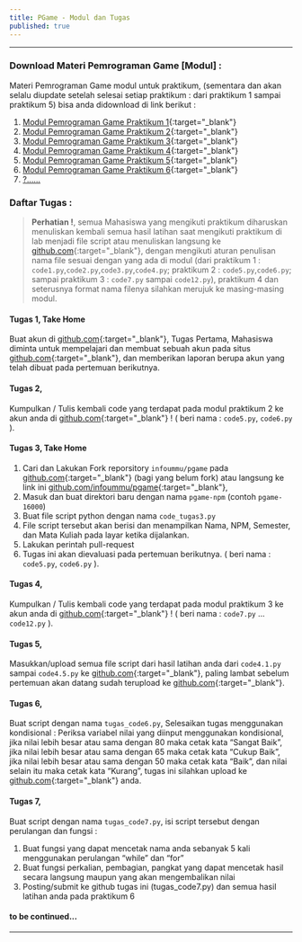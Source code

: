 ```yaml
---
title: PGame - Modul dan Tugas
published: true
---
```

*** 

### Download Materi Pemrograman Game [Modul] :

Materi Pemrograman Game modul untuk praktikum, (sementara dan akan selalu diupdate setelah selesai setiap praktikum : dari praktikum 1 sampai praktikum 5) bisa anda didownload di link berikut : 

1. [Modul Pemrograman Game Praktikum 1](assets/reff/Modul_Pgame_prak_1.pdf){:target="_blank"}
2. [Modul Pemrograman Game Praktikum 2](assets/reff/Modul_Pgame_prak_2.pdf){:target="_blank"}
3. [Modul Pemrograman Game Praktikum 3](assets/reff/Modul_Pgame_prak_3.pdf){:target="_blank"}
4. [Modul Pemrograman Game Praktikum 4](assets/reff/Modul_Pgame_prak_4.pdf){:target="_blank"}
5. [Modul Pemrograman Game Praktikum 5](assets/reff/Modul_Pgame_prak_5.pdf){:target="_blank"}
6. [Modul Pemrograman Game Praktikum 6](assets/reff/Modul_Pgame_prak_6.pdf){:target="_blank"}
7. <a href="#" onclick="alert('Baaaaa..!, Kocong to...:).');">?......</a>



### Daftar Tugas :
> **Perhatian !**, semua Mahasiswa yang mengikuti praktikum diharuskan menuliskan kembali semua hasil latihan saat mengikuti praktikum di lab menjadi file script atau menuliskan langsung ke  [github.com](https://github.com/){:target="_blank"}, dengan mengikuti aturan penulisan nama file sesuai dengan yang ada di modul (dari praktikum 1 : `code1.py`,`code2.py`,`code3.py`,`code4.py`; praktikum 2 : `code5.py`,`code6.py`; sampai praktikum 3 : `code7.py` sampai `code12.py`), praktikum 4 dan seterusnya format nama filenya silahkan merujuk ke masing-masing modul.


#### Tugas 1, Take Home 
Buat akun di  [github.com](https://github.com/){:target="_blank"}, Tugas Pertama, Mahasiswa diminta untuk mempelajari dan membuat sebuah akun pada situs  [github.com](https://github.com/){:target="_blank"}, dan memberikan laporan berupa akun yang telah dibuat pada pertemuan berikutnya. 


#### Tugas 2, 
Kumpulkan / Tulis kembali code yang terdapat pada modul praktikum 2 ke akun anda di  [github.com](https://github.com/){:target="_blank"} ! ( beri nama : `code5.py`, `code6.py` ).

#### Tugas 3, Take Home

1. Cari dan Lakukan Fork reporsitory `infoummu/pgame` pada  [github.com](https://github.com/){:target="_blank"} (bagi yang belum fork) atau langsung ke link ini [github.com/infoummu/pgame](https://github.com/infoummu/pgame){:target="_blank"},
2. Masuk dan buat direktori baru dengan nama `pgame-npm` (contoh `pgame-16000`)
3. Buat file script python dengan nama `code_tugas3.py`
4. File script tersebut akan berisi dan menampilkan Nama, NPM, Semester, dan Mata Kuliah pada layar ketika  dijalankan.
5. Lakukan perintah pull-request
6. Tugas ini akan dievaluasi pada pertemuan berikutnya.
( beri nama : `code5.py`, `code6.py` ).

#### Tugas 4, 
Kumpulkan / Tulis kembali code yang terdapat pada modul praktikum 3 ke akun anda di  [github.com](https://github.com/){:target="_blank"} ! ( beri nama : `code7.py` ... `code12.py` ).

#### Tugas 5, 
Masukkan/upload semua file script dari hasil latihan anda dari `code4.1.py` sampai `code4.5.py` ke  [github.com](https://github.com/){:target="_blank"}, paling lambat sebelum pertemuan akan datang sudah terupload ke  [github.com](https://github.com/){:target="_blank"}.

#### Tugas 6, 
Buat script dengan nama `tugas_code6.py`, Selesaikan tugas menggunakan kondisional : Periksa variabel nilai yang diinput menggunakan kondisional, jika nilai lebih besar atau sama dengan 80 maka cetak kata “Sangat Baik”, jika nilai lebih besar atau sama dengan 65 maka cetak kata “Cukup Baik”, jika nilai lebih besar atau sama dengan 50 maka cetak kata “Baik”, dan nilai selain itu maka cetak kata “Kurang”, tugas ini silahkan upload ke [github.com](https://github.com/){:target="_blank"} anda.

#### Tugas 7, 
Buat script dengan nama `tugas_code7.py`, isi script tersebut dengan perulangan dan fungsi : 
1. Buat fungsi yang dapat mencetak nama anda sebanyak 5 kali menggunakan perulangan “while” dan “for”
2. Buat fungsi perkalian, pembagian, pangkat yang dapat mencetak hasil secara langsung maupun yang akan mengembalikan nilai 
3. Posting/submit ke github tugas ini (tugas_code7.py) dan semua hasil latihan anda pada praktikum 6

#### to be continued...

***

